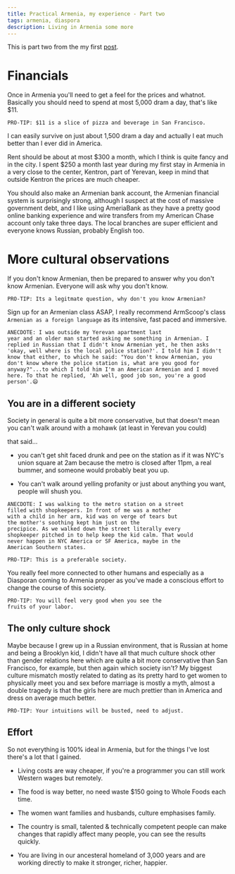 ```yaml
---
title: Practical Armenia, my experience - Part two
tags: armenia, diaspora
description: Living in Armenia some more
---
```


This is part two from the my
first [post](./2017-03-12-my-practical-armenia). 

# Financials

Once in Armenia you'll need to get a feel for the prices and
whatnot. Basically you should need to spend at most 5,000 dram a day,
that's like $11.

```
PRO-TIP: $11 is a slice of pizza and beverage in San Francisco. 
```

I can easily survive on just about 1,500 dram a day and
actually I eat much better than I ever did in America.

Rent should be about at most $300 a month, which I think is quite
fancy and in the city. I spent $250 a month last year during my first
stay in Armenia in a very close to the center, Kentron, part of
Yerevan, keep in mind that outside Kentron the prices are much
cheaper.

You should also make an Armenian bank account, the Armenian financial
system is surprisingly strong, although I suspect at the cost of
massive government debt, and I like using AmeriaBank as they have a
pretty good online banking experience and wire transfers from my
American Chase account only take three days. The local branches are
super efficient and everyone knows Russian, probably English too.

# More cultural observations

If you don't know Armenian, then be prepared to answer why you don't
know Armenian. Everyone will ask why you don't know. 

```
PRO-TIP: Its a legitmate question, why don't you know Armenian?
```

Sign up for an Armenian class ASAP, I really recommend ArmScoop's
class `Armenian as a foreign language` as its intensive, fast paced
and immersive.

```
ANECDOTE: I was outside my Yerevan apartment last
year and an older man started asking me something in Armenian. I
replied in Russian that I didn't know Armenian yet, he then asks
'okay, well where is the local police station?'. I told him I didn't
know that either, to which he said: "You don't know Armenian, you
don't know where the police station is, what are you good for
anyway?"...to which I told him I'm an American Armenian and I moved
here. To that he replied, 'Ah well, good job son, you're a good
person'.😄
```

## You are in a different society

Society in general is quite a bit more conservative, but that doesn't
mean you can't walk around with a mohawk (at least in Yerevan you
could)

that said...

* you can't get shit faced drunk and pee on the station as if it was
  NYC's union square at 2am because the metro is closed after 11pm, a
  real bummer, and someone would probably beat you up.

* You can't walk around yelling profanity or just about anything you
  want, people will shush you.

```
ANECDOTE: I was walking to the metro station on a street 
filled with shopkeepers. In front of me was a mother 
with a child in her arm, kid was on verge of tears but
the mother's soothing kept him just on the 
precipice. As we walked down the street literally every 
shopkeeper pitched in to help keep the kid calm. That would 
never happen in NYC America or SF America, maybe in the
American Southern states.
```

```
PRO-TIP: This is a preferable society.
```

You really feel more connected to other humans and especially as a
Diasporan coming to Armenia proper as you've made a conscious effort
to change the course of this society.

```
PRO-TIP: You will feel very good when you see the 
fruits of your labor.
```

## The only culture shock

Maybe because I grew up in a Russian environment, that is Russian at
home and being a Brooklyn kid, I didn't have all that much culture
shock other than gender relations here which are quite a bit more
conservative than San Francisco, for example, but then again which
society isn't? My biggest culture mismatch mostly related to dating as
its pretty hard to get women to physically meet you and sex before
marriage is mostly a myth, almost a double tragedy is that the girls
here are much prettier than in America and dress on average much
better.

```
PRO-TIP: Your intuitions will be busted, need to adjust.
```

## Effort

So not everything is 100% ideal in Armenia, but for the things I've
lost there's a lot that I gained. 

* Living costs are way cheaper, if you're a programmer you can still
  work Western wages but remotely.

* The food is way better, no need waste $150 going to Whole Foods each
  time.

* The women want families and husbands, culture emphasises family.

* The country is small, talented & technically competent people can
  make changes that rapidly affect many people, you can see the
  results quickly.

* You are living in our ancesteral homeland of 3,000 years and are
  working directly to make it stronger, richer, happier.
